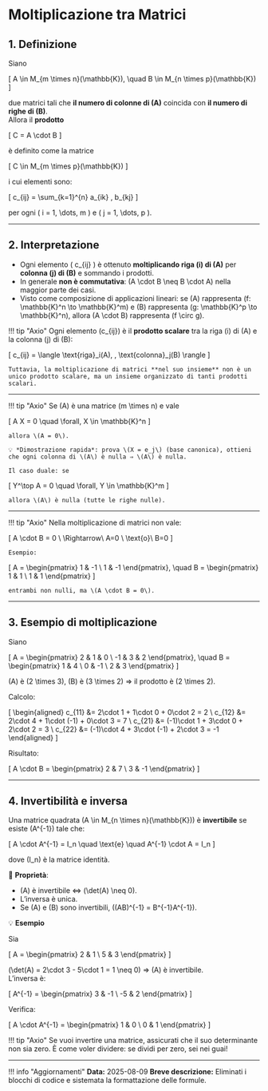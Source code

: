# Moltiplicazione tra Matrici

## 1. Definizione
Siano  

\[
A \in M_{m \times n}(\mathbb{K}), \quad B \in M_{n \times p}(\mathbb{K})
\]

due matrici tali che **il numero di colonne di \(A\)** coincida con **il numero di righe di \(B\)**.  
Allora il **prodotto**  

\[
C = A \cdot B
\]

è definito come la matrice  

\[
C \in M_{m \times p}(\mathbb{K})
\]

i cui elementi sono:

\[
c_{ij} = \sum_{k=1}^{n} a_{ik} \, b_{kj}
\]

per ogni \( i = 1, \dots, m \) e \( j = 1, \dots, p \).

---

## 2. Interpretazione

- Ogni elemento \( c_{ij} \) è ottenuto **moltiplicando riga \(i\) di \(A\)** per **colonna \(j\) di \(B\)** e sommando i prodotti.
- In generale **non è commutativa**: \(A \cdot B \neq B \cdot A\) nella maggior parte dei casi.
- Visto come composizione di applicazioni lineari: se \(A\) rappresenta \(f: \mathbb{K}^n \to \mathbb{K}^m\) e \(B\) rappresenta \(g: \mathbb{K}^p \to \mathbb{K}^n\), allora \(A \cdot B\) rappresenta \(f \circ g\).

!!! tip "Axio"
    Ogni elemento \(c_{ij}\) è il **prodotto scalare** tra la riga \(i\) di \(A\) e la colonna \(j\) di \(B\):

\[
c_{ij} = \langle \text{riga}_i(A), \, \text{colonna}_j(B) \rangle
\]

    Tuttavia, la moltiplicazione di matrici **nel suo insieme** non è un unico prodotto scalare, ma un insieme organizzato di tanti prodotti scalari.

---

!!! tip "Axio"
    Se \(A\) è una matrice \(m \times n\) e vale

\[
A X = 0 \quad \forall\, X \in \mathbb{K}^n
\]

    allora \(A = 0\).

    💡 *Dimostrazione rapida*: prova \(X = e_j\) (base canonica), ottieni che ogni colonna di \(A\) è nulla ⇒ \(A\) è nulla.

    Il caso duale: se

\[
Y^\top A = 0 \quad \forall\, Y \in \mathbb{K}^m
\]

    allora \(A\) è nulla (tutte le righe nulle).

---

!!! tip "Axio"
    Nella moltiplicazione di matrici non vale:

\[
A \cdot B = 0 \ \Rightarrow\ A=0 \ \text{o}\ B=0
\]

    Esempio:

\[
A =
\begin{pmatrix}
1 & -1 \\
1 & -1
\end{pmatrix},
\quad
B =
\begin{pmatrix}
1 & 1 \\
1 & 1
\end{pmatrix}
\]

    entrambi non nulli, ma \(A \cdot B = 0\).

---

## 3. Esempio di moltiplicazione

Siano  

\[
A =
\begin{pmatrix}
2 & 1 & 0 \\
-1 & 3 & 2
\end{pmatrix},
\quad
B =
\begin{pmatrix}
1 & 4 \\
0 & -1 \\
2 & 3
\end{pmatrix}
\]

\(A\) è \(2 \times 3\), \(B\) è \(3 \times 2\) ⇒ il prodotto è \(2 \times 2\).

Calcolo:

\[
\begin{aligned}
c_{11} &= 2\cdot 1 + 1\cdot 0 + 0\cdot 2 = 2 \\
c_{12} &= 2\cdot 4 + 1\cdot (-1) + 0\cdot 3 = 7 \\
c_{21} &= (-1)\cdot 1 + 3\cdot 0 + 2\cdot 2 = 3 \\
c_{22} &= (-1)\cdot 4 + 3\cdot (-1) + 2\cdot 3 = -1
\end{aligned}
\]

Risultato:

\[
A \cdot B =
\begin{pmatrix}
2 & 7 \\
3 & -1
\end{pmatrix}
\]

---

## 4. Invertibilità e inversa

Una matrice quadrata \(A \in M_{n \times n}(\mathbb{K})\) è **invertibile** se esiste \(A^{-1}\) tale che:

\[
A \cdot A^{-1} = I_n \quad \text{e} \quad A^{-1} \cdot A = I_n
\]

dove \(I_n\) è la matrice identità.

📌 **Proprietà**:
- \(A\) è invertibile ⇔ \(\det(A) \neq 0\).
- L’inversa è unica.
- Se \(A\) e \(B\) sono invertibili, \((AB)^{-1} = B^{-1}A^{-1}\).

💡 **Esempio**

Sia  

\[
A =
\begin{pmatrix}
2 & 1 \\
5 & 3
\end{pmatrix}
\]

\(\det(A) = 2\cdot 3 - 5\cdot 1 = 1 \neq 0\) ⇒ \(A\) è invertibile.  
L’inversa è:

\[
A^{-1} =
\begin{pmatrix}
3 & -1 \\
-5 & 2
\end{pmatrix}
\]

Verifica:

\[
A \cdot A^{-1} =
\begin{pmatrix}
1 & 0 \\
0 & 1
\end{pmatrix}
\]

!!! tip "Axio"
    Se vuoi invertire una matrice, assicurati che il suo determinante non sia zero. È come voler dividere: se dividi per zero, sei nei guai!

---

!!! info "Aggiornamenti"
    **Data:** 2025-08-09
    **Breve descrizione:** Eliminati i blocchi di codice e sistemata la formattazione delle formule.

